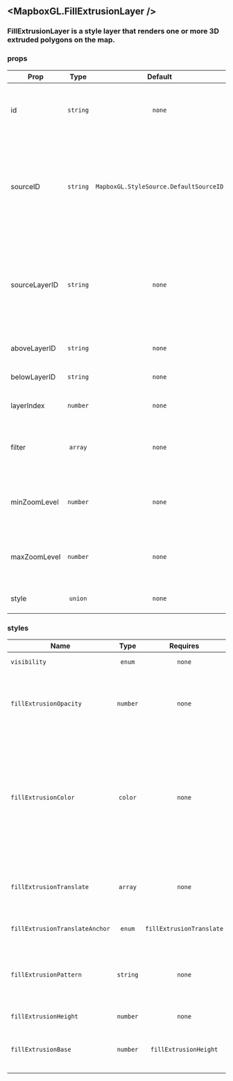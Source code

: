 ## <MapboxGL.FillExtrusionLayer />
### FillExtrusionLayer is a style layer that renders one or more 3D extruded polygons on the map.

### props
| Prop | Type | Default | Required | Description |
| ---- | :--: | :-----: | :------: | :----------: |
| id | `string` | `none` | `false` | A string that uniquely identifies the source in the style to which it is added. |
| sourceID | `string` | `MapboxGL.StyleSource.DefaultSourceID` | `false` | The source from which to obtain the data to style. If the source has not yet been added to the current style, the behavior is undefined. |
| sourceLayerID | `string` | `none` | `false` | Identifier of the layer within the source identified by the sourceID property from which the receiver obtains the data to style. |
| aboveLayerID | `string` | `none` | `false` | Inserts a layer above aboveLayerID. |
| belowLayerID | `string` | `none` | `false` | Inserts a layer below belowLayerID |
| layerIndex | `number` | `none` | `false` | Inserts a layer at a specified index |
| filter | `array` | `none` | `false` | Filter only the features in the source layer that satisfy a condition that you define |
| minZoomLevel | `number` | `none` | `false` | The minimum zoom level at which the layer gets parsed and appears. |
| maxZoomLevel | `number` | `none` | `false` | The maximum zoom level at which the layer gets parsed and appears. |
| style | `union` | `none` | `false` | Customizable style attributes |


### styles
| Name | Type | Requires | Disabled By |  Description |
| ---- | :--: | :------: | :---------: | :----------: |
| `visibility` | `enum` | `none` | `none` | Whether this layer is displayed. |
| `fillExtrusionOpacity` | `number` | `none` | `none` | The opacity of the entire fill extrusion layer. This is rendered on a perLayer, not perFeature, basis, and dataDriven styling is not available. |
| `fillExtrusionColor` | `color` | `none` | `fillExtrusionPattern` | The base color of the extruded fill. The extrusion's surfaces will be shaded differently based on this color in combination with the root `light` settings. If this color is specified as `rgba` with an alpha component, the alpha component will be ignored; use `fillExtrusionOpacity` to set layer opacity. |
| `fillExtrusionTranslate` | `array` | `none` | `none` | The geometry's offset. Values are `{ x: number, y: number }` where negatives indicate left and up (on the flat plane), respectively. |
| `fillExtrusionTranslateAnchor` | `enum` | `fillExtrusionTranslate` | `none` | Controls the frame of reference for `fillExtrusionTranslate`. |
| `fillExtrusionPattern` | `string` | `none` | `none` | Name of image in sprite to use for drawing images on extruded fills. For seamless patterns, image width and height must be a factor of two (2, 4, 8, ..., 512). |
| `fillExtrusionHeight` | `number` | `none` | `none` | The height with which to extrude this layer. |
| `fillExtrusionBase` | `number` | `fillExtrusionHeight` | `none` | The height with which to extrude the base of this layer. Must be less than or equal to `fillExtrusionHeight`. |

